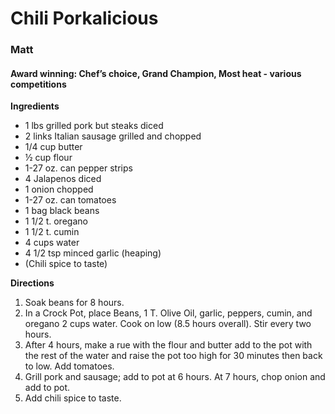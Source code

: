 # Chili Porkalicious
### Matt
#### Award winning: Chef’s choice, Grand Champion, Most heat - various competitions

**Ingredients**
* 1 lbs grilled pork but steaks diced
* 2 links Italian sausage grilled and chopped
* 1/4 cup butter
* ½ cup flour
* 1-27 oz. can pepper strips
* 4 Jalapenos diced
* 1 onion chopped
* 1-27 oz. can tomatoes
* 1 bag black beans
* 1 1/2 t. oregano
* 1 1/2 t. cumin
* 4 cups water
* 4 1/2 tsp minced garlic (heaping)
* (Chili spice to taste)

**Directions**
1. Soak beans for 8 hours.
1. In a Crock Pot, place Beans, 1 T. Olive Oil, garlic, peppers, cumin, and oregano 2 cups water. Cook on low (8.5 hours overall). Stir every two hours.
1. After 4 hours, make a rue with the flour and butter add to the pot with the rest of the water and raise the pot too high for 30 minutes then back to low. Add tomatoes.
1. Grill pork and sausage; add to pot at 6 hours. At 7 hours, chop onion and add to pot.
1. Add chili spice to taste.
